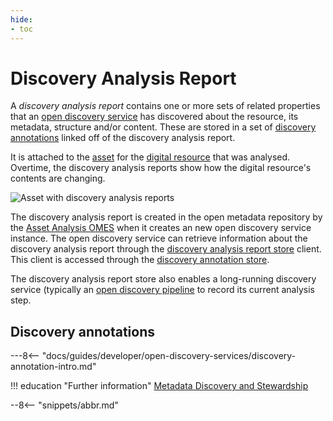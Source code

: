 ```yaml
---
hide:
- toc
---
```


<!-- SPDX-License-Identifier: CC-BY-4.0 -->
<!-- Copyright Contributors to the ODPi Egeria project. -->

# Discovery Analysis Report

A *discovery analysis report* contains one or more sets of related properties that an [open discovery service](/concepts/open-discovery-service) has discovered about the resource, its metadata, structure and/or content. These are stored in a set of [discovery annotations](#discovery-annotations) linked off of the discovery analysis report.

It is attached to the [asset](/concepts/asset) for the [digital resource](/concepts/digital-resource) that was analysed.  Overtime, the discovery analysis reports show how the digital resource's contents are changing.

![Asset with discovery analysis reports](/guides/developer/open-discovery-services/asset-to-discovery-analysis-reports.svg)

The discovery analysis report is created in the open metadata repository by the [Asset Analysis OMES](/services/omes/asset-analysis/overview) when it creates an new open discovery service instance. The open discovery service can retrieve information about the discovery analysis report through the [discovery analysis report store](/guides/developer/open-discovery-services/overview/#discovery-analysis-report-store) client. This client is accessed through the [discovery annotation store](/guides/developer/open-discovery-services/overview/#discovery-annotation-store).

The discovery analysis report store also enables a long-running discovery service (typically an [open discovery pipeline](/concepts/open-discovery-service/#open-discovery-pipeline) to record its current analysis step.


## Discovery annotations

---8<-- "docs/guides/developer/open-discovery-services/discovery-annotation-intro.md"


!!! education "Further information"
    [Metadata Discovery and Stewardship](/features/discovery-and-stewardship/overview)

--8<-- "snippets/abbr.md"

